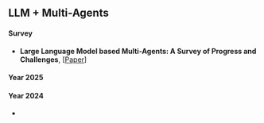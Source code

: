 ## LLM + Multi-Agents 


#### Survey 

* **Large Language Model based Multi-Agents: A Survey of Progress and Challenges**,
  [[Paper](https://arxiv.org/pdf/2402.01680)]




#### Year 2025 


#### Year 2024 

* 

